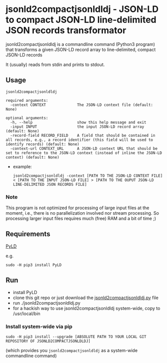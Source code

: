 # jsonld2compactjsonldldj - JSON-LD to compact JSON-LD line-delimited JSON records transformator

jsonld2compactjsonldldj is a commandline command (Python3 program) that transforms a given JSON-LD record array to line-delimited, compact JSON-LD records

It (usually) reads from stdin and prints to stdout.

## Usage

```
jsonld2compactjsonldldj

required arguments:
  -context CONTEXT              The JSON-LD context file (default: None)

optional arguments:
  -h, --help                    show this help message and exit
  -input INPUT                  the input JSON-LD record array (default: None)
  -record-field RECORD_FIELD    A field that should be contained in all records, e.g., a record identifier (this field will be used to identify records) (default: None)
  -context-url CONTEXT_URL      A JSON-LD context URL that should be set to reference to the JSON-LD context (instead of inline the JSON-LD context) (default: None)
```

* example:
    ```
    jsonld2compactjsonldldj -context [PATH TO THE JSON-LD CONTEXT FILE] < [PATH TO THE INPUT JSON-LD FILE] > [PATH TO THE OUPUT JSON-LD LINE-DELIMITED JSON RECORDS FILE]
    ```

### Note

This program is not optimized for processing of large input files at the moment, i.e., there is no parallelization involved nor stream processing. So processing larger input files requires much (free) RAM and a bit of time ;)

## Requirements

[PyLD](https://github.com/digitalbazaar/pyld)

e.g.
```
sudo -H pip3 install PyLD
```

## Run

* install PyLD
* clone this git repo or just download the [jsonld2compactjsonldldj.py](jsonld2compactjsonldldj/jsonld2compactjsonldldj.py) file
* run ./jsonld2compactjsonldldj.py
* for a hackish way to use jsonld2compactjsonldldj system-wide, copy to /usr/local/bin

### Install system-wide via pip

```
sudo -H pip3 install --upgrade [ABSOLUTE PATH TO YOUR LOCAL GIT REPOSITORY OF JSONLD2COMPACTJSONLDLDJ]
```
(which provides you ```jsonld2compactjsonldldj``` as a system-wide commandline command)